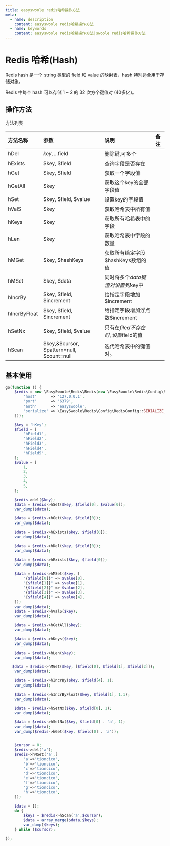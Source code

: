 ```yaml
---
title: easyswoole redis哈希操作方法
meta:
  - name: description
    content: easyswoole redis哈希操作方法
  - name: keywords
    content: easyswoole redis哈希操作方法|swoole redis哈希操作方法
---
```

# Redis 哈希(Hash)

Redis hash 是一个 string 类型的 field 和 value 的映射表，hash 特别适合用于存储对象。

Redis 中每个 hash 可以存储 1 ~ 2 的 32 次方个键值对 (40多亿)。

## 操作方法
方法列表

| 方法名称     | 参数                                      | 说明                              | 备注 |
|:-------------|:------------------------------------------|:---------------------------------|:----|
| hDel         | $key, ...$field                           | 删除键,可多个                     |     |
| hExists      | $key, $field                              | 查询字段是否存在                   |     |
| hGet         | $key, $field                              | 获取一个字段值                     |     |
| hGetAll      | $key                                      | 获取这个key的全部字段值            |     |
| hSet         | $key, $field, $value                      | 设置key的字段值                   |     |
| hValS        | $key                                      | 获取哈希表中所有值                 |     |
| hKeys        | $key                                      | 获取所有哈希表中的字段              |     |
| hLen         | $key                                      | 获取哈希表中字段的数量              |     |
| hMGet        | $key, $hashKeys                           | 获取所有给定字段$hashKeys数组的值   |     |
| hMSet        | $key, $data                               | 同时将多个$data键值对设置到$key中   |     |
| hIncrBy      | $key, $field, $increment                  | 给指定字段增加$increment           |     |
| hIncrByFloat | $key, $field, $increment                  | 给指定字段增加浮点数$increment     |     |
| hSetNx       | $key, $field, $value                      | 只有在$filed不存在时,设置$field的值 |     |
| hScan        | $key,&$cursor, $pattern=null, $count=null | 迭代哈希表中的键值对。              |     |


## 基本使用
```php
go(function () {
    $redis = new \EasySwoole\Redis\Redis(new \EasySwoole\Redis\Config\RedisConfig([
        'host'      => '127.0.0.1',
        'port'      => '6379',
        'auth'      => 'easyswoole',
        'serialize' => \EasySwoole\Redis\Config\RedisConfig::SERIALIZE_NONE
    ]));

    $key = 'hKey';
    $field = [
        'hField1',
        'hField2',
        'hField3',
        'hField4',
        'hField5',
    ];
    $value = [
        1,
        2,
        3,
        4,
        5,
    ];

    $redis->del($key);
    $data = $redis->hSet($key, $field[0], $value[0]);
    var_dump($data);

    $data = $redis->hGet($key, $field[0]);
    var_dump($data);

    $data = $redis->hExists($key, $field[0]);
    var_dump($data);

    $data = $redis->hDel($key, $field[0]);
    var_dump($data);

    $data = $redis->hExists($key, $field[0]);
    var_dump($data);

    $data = $redis->hMSet($key, [
        "{$field[0]}" => $value[0],
        "{$field[1]}" => $value[1],
        "{$field[2]}" => $value[2],
        "{$field[3]}" => $value[3],
        "{$field[4]}" => $value[4],
    ]);
    var_dump($data);
    $data = $redis->hValS($key);
    var_dump($data);

    $data = $redis->hGetAll($key);
    var_dump($data);

    $data = $redis->hKeys($key);
    var_dump($data);

    $data = $redis->hLen($key);
    var_dump($data);

   $data = $redis->hMGet($key, [$field[0], $field[1], $field[2]]);
    var_dump($data);

    $data = $redis->hIncrBy($key, $field[4], 1);
    var_dump($data);

    $data = $redis->hIncrByFloat($key, $field[1], 1.1);
    var_dump($data);

    $data = $redis->hSetNx($key, $field[0], 1);
    var_dump($data);

    $data = $redis->hSetNx($key, $field[0] . 'a', 1);
    var_dump($data);
    var_dump($redis->hGet($key, $field[0] . 'a'));


    $cursor = 0;
    $redis->del('a');
    $redis->hMSet('a',[
        'a'=>'tioncico',
        'b'=>'tioncico',
        'c'=>'tioncico',
        'd'=>'tioncico',
        'e'=>'tioncico',
        'f'=>'tioncico',
        'g'=>'tioncico',
        'h'=>'tioncico',
    ]);

    $data = [];
    do {
        $keys = $redis->hScan('a',$cursor);
        $data = array_merge($data,$keys);
        var_dump($keys);
    } while ($cursor);

});

```
